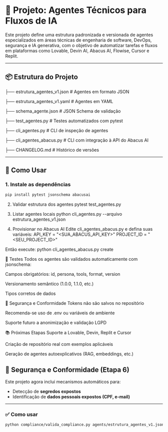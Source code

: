# 🧠 Projeto: Agentes Técnicos para Fluxos de IA

Este projeto define uma estrutura padronizada e versionada de agentes especializados em áreas técnicas de engenharia de software, DevOps,
segurança e IA generativa, com o objetivo de automatizar tarefas e fluxos em plataformas como Lovable, Devin AI, Abacus AI, Flowise, Cursor e Replit.

---

## 📦 Estrutura do Projeto

├── estrutura_agentes_v1.json # Agentes em formato JSON

├── estrutura_agentes_v1.yaml # Agentes em YAML

├── schema_agente.json # JSON Schema de validação

├── test_agentes.py # Testes automatizados com pytest

├── cli_agentes.py # CLI de inspeção de agentes

├── cli_agentes_abacus.py # CLI com integração à API do Abacus AI

├── CHANGELOG.md # Histórico de versões

---

## 🚀 Como Usar

### 1. Instale as dependências

```bash
pip install pytest jsonschema abacusai
```

2. Validar estrutura dos agentes
pytest test_agentes.py

3. Listar agentes locais
python cli_agentes.py --arquivo estrutura_agentes_v1.json

4. Provisionar no Abacus AI
Edite cli_agentes_abacus.py e defina suas variáveis:
API_KEY = "<SUA_ABACUS_API_KEY>"
PROJECT_ID = "<SEU_PROJECT_ID>"

Então execute:
python cli_agentes_abacus.py create

🧪 Testes
Todos os agentes são validados automaticamente com jsonschema:

Campos obrigatórios: id, persona, tools, format, version

Versionamento semântico (1.0.0, 1.1.0, etc.)

Tipos corretos de dados

🔐 Segurança e Conformidade
Tokens não são salvos no repositório

Recomenda-se uso de .env ou variáveis de ambiente

Suporte futuro a anonimização e validação LGPD

📚 Próximas Etapas
Suporte a Lovable, Devin, Replit e Cursor

Criação de repositório real com exemplos aplicáveis

Geração de agentes autoexplicativos (RAG, embeddings, etc.)

## 🔐 Segurança e Conformidade (Etapa 6)

Este projeto agora inclui mecanismos automáticos para:
- Detecção de **segredos expostos**
- Identificação de **dados pessoais expostos (CPF, e‑mail)**

---

### ✅ Como usar

```bash
python compliance/valida_compliance.py agents/estrutura_agentes_v1.json



